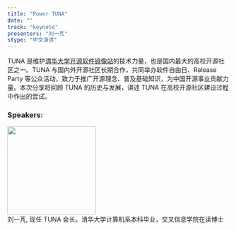 ```yaml
---
title: "Power TUNA"
date: "" 
track: "keynote"
presenters: "刘一芃"
stype: "中文演讲"
---
```

TUNA 是维护[清华大学开源软件镜像站](https://mirrors.tuna.tsinghua.edu.cn)的技术力量，也是国内最大的高校开源社区之一。TUNA 与国内外开源社区长期合作，共同举办软件自由日、Release Party 等公众活动，致力于推广开源理念、普及基础知识，为中国开源事业贡献力量。本次分享将回顾 TUNA 的历史与发展，讲述 TUNA 在高校开源社区建设过程中作出的尝试。

### Speakers: 
<img src="images/speaker/2024.png" width="200" />
<br>
刘一芃,
现任 TUNA 会长。清华大学计算机系本科毕业，交叉信息学院在读博士
 

 